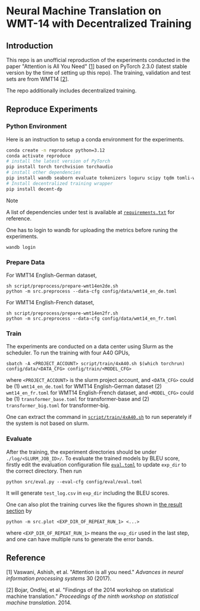 # Neural Machine Translation on WMT-14 with Decentralized Training

## Introduction

This repo is an unofficial reproduction of the experiments conducted in the paper "Attention is All You Need" [[1](#reference)] based on PyTorch 2.3.0 (latest stable version by the time of setting up this repo). The training, validation and test sets are from WMT14 [[2](#reference)].

The repo additionally includes decentralized training.

## Reproduce Experiments

### Python Environment

Here is an instruction to setup a conda environment for the experiments.

```bash
conda create -n reproduce python=3.12
conda activate reproduce
# install the latest version of PyTorch
pip install torch torchvision torchaudio
# install other dependencies
pip install wandb seaborn evaluate tokenizers loguru scipy tqdm tomli-w pydantic
# Install decentralized training wrapper
pip install decent-dp
```

> [!NOTE]
> A list of dependencies under test is available at [`requirements.txt`](./requirements.txt) for reference.

One has to login to wandb for uploading the metrics before runing the experiments.
```
wandb login
```

### Prepare Data

For WMT14 English-German dataset,
```
sh script/preprocess/prepare-wmt14en2de.sh
python -m src.preprocess --data-cfg config/data/wmt14_en_de.toml
```

For WMT14 English-French dataset,
```
sh script/preprocess/prepare-wmt14en2fr.sh
python -m src.preprocess --data-cfg config/data/wmt14_en_fr.toml
```

### Train

The experiments are conducted on a data center using Slurm as the scheduler. To run the training with four A40 GPUs, 

```
sbatch -A <PROJECT_ACCOUNT> script/train/4xA40.sh $(which torchrun) config/data/<DATA_CFG> config/train/<MODEL_CFG>
```
where `<PROJECT_ACCOUNT>` is the slurm project account, and `<DATA_CFG>` could be (1) `wmt14_en_de.toml` for WMT14 English-German dataset (2) `wmt14_en_fr.toml` for WMT14 English-French dataset, and `<MODEL_CFG>` could be (1) `transformer_base.toml` for transformer-base and (2) `transformer_big.toml` for transformer-big.

One can extract the command in [`script/train/4xA40.sh`](./script/train/4xA40.sh) to run seperately if the system is not based on slurm.

### Evaluate

After the training, the experiment directories should be under `./log/<SLURM_JOB_ID>/`. To evaluate the trained models by BLEU score, firstly edit the evaluation configuration file [`eval.toml`](./config/eval/eval.toml) to update `exp_dir` to the correct directory. Then run
```
python src/eval.py --eval-cfg config/eval/eval.toml
```
It will generate `test_log.csv` in `exp_dir` including the BLEU scores.

One can also plot the training curves like the figures shown in [the result section](#results) by
```
python -m src.plot <EXP_DIR_OF_REPEAT_RUN_1> <...>
```
where `<EXP_DIR_OF_REPEAT_RUN_1>` means the `exp_dir` used in the last step, and one can have multiple runs to generate the error bands.

## Reference

[1] Vaswani, Ashish, et al. "Attention is all you need." *Advances in neural information processing systems* 30 (2017).

[2] Bojar, Ondřej, et al. "Findings of the 2014 workshop on statistical machine translation." *Proceedings of the ninth workshop on statistical machine translation*. 2014.
